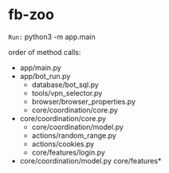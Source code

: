 # fb-zoo
`Run:` python3 -m app.main

order of method calls: 
- app/main.py
- app/bot_run.py
    - database/bot_sql.py
    - tools/vpn_selector.py
    - browser/browser_properties.py
    - core/coordination/core.py
- core/coordination/core.py
    - core/coordination/model.py
    - actions/random_range.py
    - actions/cookies.py
    - core/features/login.py
- core/coordination/model.py
    core/features*